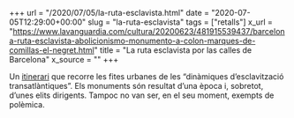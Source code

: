 +++
url = "/2020/07/05/la-ruta-esclavista.html"
date = "2020-07-05T12:29:00+00:00"
slug = "la-ruta-esclavista"
tags = ["retalls"]
x_url = "https://www.lavanguardia.com/cultura/20200623/481915539437/barcelona-ruta-esclavista-abolicionismo-monumento-a-colon-marques-de-comillas-el-negret.html"
title = "La ruta esclavista por las calles de Barcelona"
x_source = ""
+++


Un [itinerari](http://memoriabcn.cat/llegats_esclavatge/cat/) que recorre les fites urbanes de les “dinàmiques d’esclavització transatlàntiques”. Els monuments són resultat d’una època i, sobretot, d’unes elits dirigents. Tampoc no van ser, en el seu moment, exempts de polèmica.
